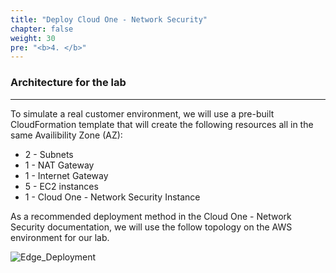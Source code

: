 ```yaml
---
title: "Deploy Cloud One - Network Security"
chapter: false
weight: 30
pre: "<b>4. </b>"
---
```


### Architecture for the lab

---

To simulate a real customer environment, we will use a pre-built CloudFormation template that will create the following resources all in the same Availibility Zone (AZ):

- 2 - Subnets
- 1 - NAT Gateway
- 1 - Internet Gateway
- 5 - EC2 instances
- 1 - Cloud One - Network Security Instance

As a recommended deployment method in the Cloud One - Network Security documentation, we will use the follow topology on the AWS environment for our lab.

![Edge_Deployment](/images/C1NS_Edge_Deployment.png) 


